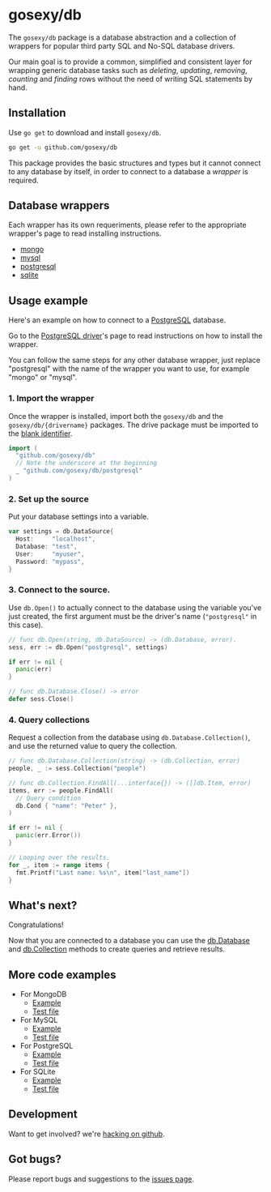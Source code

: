 # gosexy/db

The `gosexy/db` package is a database abstraction and a collection of wrappers
for popular third party SQL and No-SQL database drivers.

Our main goal is to provide a common, simplified and consistent layer for
wrapping generic database tasks such as *deleting*, *updating*, *removing*,
*counting* and *finding* rows without the need of writing SQL statements by
hand.

## Installation

Use `go get` to download and install `gosexy/db`.

```sh
go get -u github.com/gosexy/db
```

This package provides the basic structures and types but it cannot connect to any
database by itself, in order to connect to a database a *wrapper* is required.

## Database wrappers

Each wrapper has its own requeriments, please refer to the appropriate wrapper's
page to read installing instructions.

* [mongo](/gosexy/db/wrappers/mongo)
* [mysql](/gosexy/db/wrappers/mysql)
* [postgresql](/gosexy/db/wrappers/postgresql)
* [sqlite](/gosexy/db/wrappers/sqlite)

## Usage example

Here's an example on how to connect to a [PostgreSQL](http://postgresql.org)
database.

Go to the [PostgreSQL driver](/gosexy/db/wrappers/postgresql)'s page to read
instructions on how to install the wrapper.

You can follow the same steps for any other database wrapper, just replace
"postgresql" with the name of the wrapper you want to use, for example
"mongo" or "mysql".

### 1. Import the wrapper

Once the wrapper is installed, import both the `gosexy/db` and the
`gosexy/db/{drivername}` packages. The drive package must be imported to
the [blank identifier](http://golang.org/doc/effective_go.html#blank).

```go
import (
  "github.com/gosexy/db"
  // Note the underscore at the beginning
  _ "github.com/gosexy/db/postgresql"
)
```

### 2. Set up the source

Put your database settings into a variable.

```go
var settings = db.DataSource{
  Host:     "localhost",
  Database: "test",
  User:     "myuser",
  Password: "mypass",
}
```

### 3. Connect to the source.

Use `db.Open()` to actually connect to the database using the variable you've
just created, the first argument must be the driver's name (`"postgresql"` in
this case).

```go
// func db.Open(string, db.DataSource) -> (db.Database, error).
sess, err := db.Open("postgresql", settings)

if err != nil {
  panic(err)
}

// func db.Database.Close() -> error
defer sess.Close()
```

### 4. Query collections

Request a collection from the database using `db.Database.Collection()`, and
use the returned value to query the collection.

```go
// func db.Database.Collection(string) -> (db.Collection, error)
people, _ := sess.Collection("people")

// func db.Collection.FindAll(...interface{}) -> ([]db.Item, error)
items, err := people.FindAll(
  // Query condition
  db.Cond { "name": "Peter" },
)

if err != nil {
  panic(err.Error())
}

// Looping over the results.
for _, item := range items {
  fmt.Printf("Last name: %s\n", item["last_name"])
}
```

## What's next?

Congratulations!

Now that you are connected to a database you can use the
[db.Database](/gosexy/db/database) and [db.Collection](/gosexy/db/collection) methods to
create queries and retrieve results.

## More code examples

* For MongoDB
  * [Example](https://github.com/gosexy/db/blob/master/_examples/mongo/main.go)
  * [Test file](https://github.com/gosexy/db/blob/master/mongo/mongo_test.go)
* For MySQL
  * [Example](https://github.com/gosexy/db/blob/master/_examples/mysql/main.go)
  * [Test file](https://github.com/gosexy/db/blob/master/mysql/mysql_test.go)
* For PostgreSQL
  * [Example](https://github.com/gosexy/db/blob/master/_examples/postgresql/main.go)
  * [Test file](https://github.com/gosexy/db/blob/master/postgresql/postgresql_test.go)
* For SQLite
  * [Example](https://github.com/gosexy/db/blob/master/_examples/sqlite/main.go)
  * [Test file](https://github.com/gosexy/db/blob/master/sqlite/sqlite_test.go)

## Development

Want to get involved? we're [hacking on github](http://github.com/gosexy/db).

## Got bugs?

Please report bugs and suggestions to the
[issues page](https://github.com/gosexy/db/issues).
